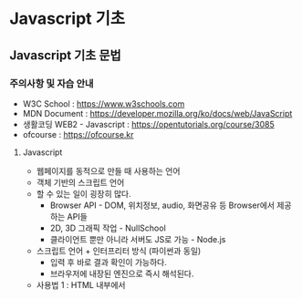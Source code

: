 # Javascript 기초

## Javascript 기초 문법
### 주의사항 및 자습 안내
- W3C School : https://www.w3schools.com
- MDN Document : https://developer.mozilla.org/ko/docs/web/JavaScript
- 생활코딩 WEB2 - Javascript : https://opentutorials.org/course/3085
- ofcourse : https://ofcourse.kr

1. Javascript
    - 웹페이지를 동적으로 만들 때 사용하는 언어
    - 객체 기반의 스크립트 언어
    - 할 수 있는 일이 굉장히 많다.
        - Browser API - DOM, 위치정보, audio, 화면공유 등 Browser에서 제공하는 API들
        - 2D, 3D 그래픽 작업 - NullSchool
        - 클라이언트 뿐만 아니라 서버도 JS로 가능 - Node.js
    - 스크립트 언어 + 인터프리터 방식 (파이썬과 동일)
        - 입력 후 바로 결과 확인이 가능하다.
        - 브라우저에 내장된 엔진으로 즉시 해석된다.
    - 사용법 1 : HTML 내부에서 <script> 태그 내에 사용
    - 사용법 2 : .js 파일로 만들고, <script src="파일경로">를 사용해서 불러오기
2. 변수
    - 사용가능한 데이터 타입 : Boolean, Null, Undefined, Number, String, Symbol, Object
    - var : 권장하지 않는 변수 선언 방식
        - Hoisting
        - Function scope 변수 (타 언어와 다른 점)
        - 중복 선언 가능
        - 예측하기 어려운 코드를 만들 수 있다.
    - let : block scope 변수 (타 언어와 비슷하게 동작)
    - const : 변하지 않는 데이터를 저장 (ex. 파이, 객체)
3. 실습
    - chrome console 활용하여 실습
     ## 변수
     ```
     let booleanVal = true
     let numberVal = 0
     let nullVal = null
     let undefinedVal = undefined
     let stringVal = ''
     let person = {
         name : "홍길동",
         phoneNumber : "010-0000-0000",
         email : "hong@hong.com"
     }
     ```
     - 위의 코드를 입력한 후 아래의 코드를 실행하면 각각에 알맞은 값들을 출력할 수 있다.
        - booleanVal -> true
        - typeof(booleanVal) -> "boolean"
        - typeof(numberVal) -> "number"
        - typeof(nullVal) -> "object"
        - null * 2 -> 0
     ## 반복문
     ```
     for (const i = 0; i < 10; i++){
         console.log(i);
     }
     ```
     - 위의 코드를 실행하면 TypeError가 발생한다. (const는 변경할 수 없으므로 에러가 발생)
    
    ```
     for (let i = 0; i < 10; i++){
         console.log(i);
     }
     ```
     - 위와 같이 let i로 변경하면 0~9이 출력되는 모습을 확인할 수 있다. (i의 값이 증가되며 변화하는 것이므로 const가 아닌 let을 사용해야함)
     
     ```
     const numInfo = { "one": "first", "two": "second", "three": "third"};
     for(const i in numInfo) {
         console.log(`기수: ${i}, 서수: ${numInfo[i]}`);
     }
     ```
     - 위와 같이 입력하면 기수와 서수가 차례대로 출력되는 모습을 볼 수 있다.

     ```
     const oddNums = [1, 3, 5, 7, 9, 11];
     for(const i of oddNums) {
         console.log(i);
     }
     ```
     - 위와 같이 for ~ of문을 이용하면 하나씩 가져와 읽을 수 있다.
    
     ```
     let i = 0;
     while (i < 10) {
         console.log(i);
         i++;
     }
     ```
     - 위와 같이 for문이 아닌 while문을 이용할 수도 있다.
     ## 조건문
     ```
     let score = prompt("점수를 입력하세요.", 0);
     ```
     - prompt를 이용하여 입력받을 수 있다.

     ```
     if (score >= 90) {
         console.log("A+");
     } else if (score >= 80) {
         console.log("B+");
     } else {
         console.log("C+");
     }
     ```
     - 위와 같은 코드로 조건에 맞는 것을 출력할 수 있다.
4. DOM 다루기
    - DOM : Document Object Model
    - 웹페이지에 접근할 수 있게 해주는 일종의 인터페이스
    - Javascript와는 별개
    - Javascript에 DOM을 조작할 수 있는 API가 존재
    ## Node 선택하기
    - ID로 DOM 객체 선택
        ```
        let idObj = document.getElementById("name");
        ```
    - Class 로 DOM 객체 선택
        ```
        let classObj = document.getElementByClassName("");
        ```
    - CSS 선택자로 DOM 객체 선택
        ```
        let selectorObj = document.querySelector("#kp-wp-tab-overview > ...");
        ```
    ## 속성 변경하기
    - 사용할 수 있는 속성들 : style, innerText, innerHtml
        ```
        selectorObj.style = "color:yellow";
        selectorObj.innerText = "헬로";
        selectorObj.innerHTML = '<a href="https://www.naver.com">네이버로 가기</a>';
        ```
    - a Tag의 href 속성같은 각종 태그들의 속성들
        ```
        aTag.href = "https://www.naver.com";
        ```
    - innerText와 innerHTML의 차이<br>
        : innerText는 그 텍스트 자체를 바꾸는 것<br>
        : innerHTML은 연결된 하이퍼링크를 바꾸는 것
    ## 새 노드 추가하기
    - createElement, append child
        ```
        let newNode = document.createElement("p");
        newNode.innerText = "new P tag";
        let link = document.querySelector("#rso > div:nth-child(1) > div > div.r")
        link.appendChild(newNode)
        ```
        - 위의 코드로 새 노드(p)를 추가할 수 있고 innerText로 p태그 안에 new P tag라고 입력할 수 있다. 그리고 appendChild를 이용하여 자식으로 추가할 수 있다.
5. 함수
    - 기본적인 형태
        ```
        //새로운 노드를 추가해주는 함수
        function ver1_appendNewNode(target, tag="p", text="기본값"){
            let newTag = document.createElement(tag);
            newTag.innerText = text;
            target.appendChild(newTag);
        }

        appendNewNode(target);
        appendNewNode(target, "a");
        appendNewNode(target, "a", "A태그!");
        ```
    - 익명 함수
        ```
        let ver2_appendNewNode = function(target, tag="p", text="기본값"){
            let newTag = document.createElement(tag);
            newTag.innerText = text;
            target.appendChild(newTag);
        }
        ```
    - 화살표 함수
        ```
        // 익명 함수 2 : 화살표 함수 형태
        let ver3_appendNewNode = (target, tag="p", text="기본값") => {
            let newTag = document.createElement(tag);
            newTag.innerText = text;
            target.appendChild(newTag);
        } 
        ```